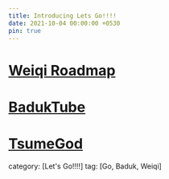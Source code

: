```yaml
---
title: Introducing Lets Go!!!!
date: 2021-10-04 00:00:00 +0530
pin: true
---
```


# [Weiqi Roadmap](/project/weiqi-roadmap/)

# [BadukTube](/project/baduktube/)

# [TsumeGod](/project/tsumegod/)

category: [Let's Go!!!!]
tag: [Go, Baduk, Weiqi]